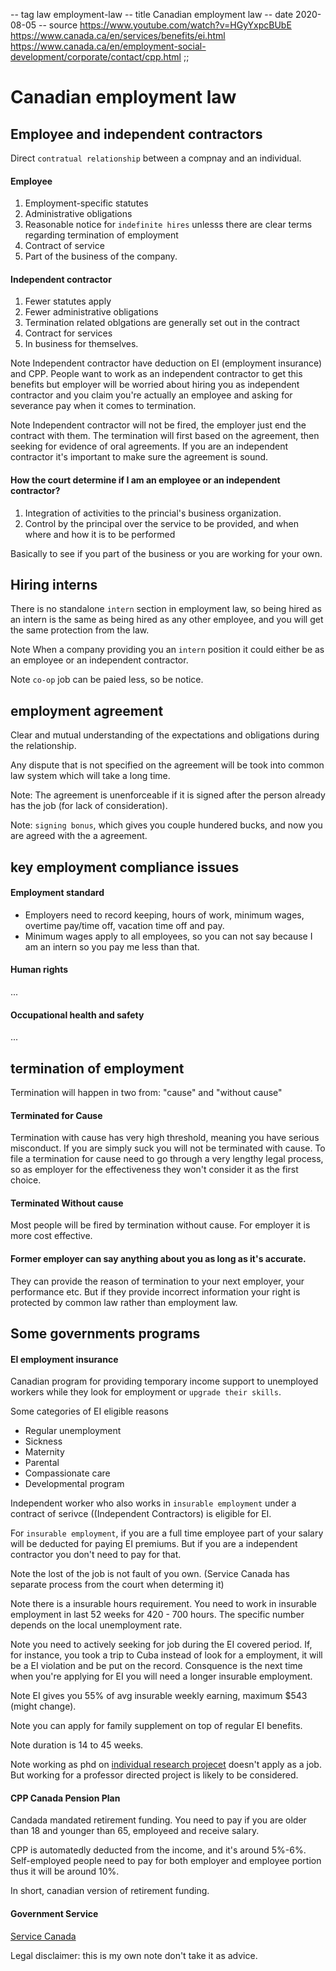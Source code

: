 -- tag law employment-law
-- title Canadian employment law
-- date 2020-08-05
-- source https://www.youtube.com/watch?v=HGyYxpcBUbE
          https://www.canada.ca/en/services/benefits/ei.html
          https://www.canada.ca/en/employment-social-development/corporate/contact/cpp.html
;;
# Canadian employment law

## Employee and independent contractors
Direct `contratual relationship` between a compnay and an individual.

#### Employee
1. Employment-specific statutes
2. Administrative obligations
3. Reasonable notice for `indefinite hires` unlesss there are clear terms regarding termination of employment
4. Contract of service
5. Part of the business of the company.

#### Independent contractor
1. Fewer statutes apply
2. Fewer administrative obligations
3. Termination related oblgations are generally set out in the contract
4. Contract for services
5. In business for themselves.

Note Independent contractor have deduction on EI (employment insurance) and CPP. People want to work as an independent contractor to get this benefits but employer will be worried about hiring you as independent contractor and you claim you're actually an employee and asking for severance pay when it comes to termination.

Note Independent contractor will not be fired, the employer just end the contract with them. The termination will first based on the agreement, then seeking for evidence of oral agreements. If you are an independent contractor it's important to make sure the agreement is sound.

#### How the court determine if I am an employee or an independent contractor?
1. Integration of activities to the princial's business organization.
2. Control by the principal over the service to be provided,
   and when where and how it is to be performed

Basically to see if you part of the business or you are working for your own.

## Hiring interns
There is no standalone `intern` section in employment law, so being hired as an intern is the same as being hired as any other employee, and you will get the same protection from the law.

Note When a company providing you an `intern` position it could either be as an employee or an independent contractor.

Note `co-op` job can be paied less, so be notice.

## employment agreement
Clear and mutual understanding of the expectations and obligations during the relationship.

Any dispute that is not specified on the agreement will be took into common law system which will take a long time.

Note: The agreement is unenforceable if it is signed after the person already has the job (for lack of consideration).

Note: `signing bonus`, which gives you couple hundered bucks, and now you are agreed with the a agreement.

## key employment compliance issues
#### Employment standard
- Employers need to record keeping, hours of work, minimum wages, overtime pay/time off, vacation time off and pay.
- Minimum wages apply to all employees, so you can not say because I am an intern so you pay me less than that.

#### Human rights
...

#### Occupational health and safety
...

## termination of employment
Termination will happen in two from: "cause" and "without cause"

#### Terminated for Cause
Termination with cause has very high threshold, meaning you have serious misconduct. If you are simply suck you will not be terminated with cause. To file a termination for cause need to go through a very lengthy legal process, so as employer for the effectiveness they won't consider it as the first choice.

#### Terminated Without cause
Most people will be fired by termination without cause. For employer it is more cost effective.

#### Former employer can say anything about you as long as it's accurate.
They can provide the reason of termination to your next employer, your performance etc. But if they provide incorrect information your right is protected by common law rather than employment law.

## Some governments programs
#### EI employment insurance
Canadian program for providing temporary income support to unemployed workers while they look for employment or `upgrade their skills`.

Some categories of EI eligible reasons
- Regular unemployment
- Sickness
- Maternity
- Parental
- Compassionate care
- Developmental program

Independent worker who also works in `insurable employment` under a contract of serivce ((Independent Contractors) is eligible for EI.

For `insurable employment`, if you are a full time employee part of your salary will be deducted for paying EI premiums. But if you are a independent contractor you don't need to pay for that.

Note the lost of the job is not fault of you own. (Service Canada has separate process from the court when determing it)

Note there is a insurable hours requirement. You need to work in insurable employment in last 52 weeks for 420 - 700 hours. The specific number depends on the local unemployment rate.

Note you need to actively seeking for job during the EI covered period. If, for instance, you took a trip to Cuba instead of look for a employment, it will be a EI violation and be put on the record. Consquence is the next time when you're applying for EI you will need a longer insurable employment.

Note EI gives you 55% of avg insurable weekly earning, maximum $543 (might change).

Note you can apply for family supplement on top of regular EI benefits.

Note duration is 14 to 45 weeks.

Note working as phd on [individual research projecet](https://www.thestar.com/business/personal_finance/investing/2013/10/01/graduate_student_eligible_for_ei_benefits.html) doesn't apply as a job. But working for a professor directed project is likely to be considered.

#### CPP Canada Pension Plan
Candada mandated retirement funding. You need to pay if you are older than 18 and younger than 65, employeed and receive salary.

CPP is automatedly deducted from the income, and it's around 5%-6%. Self-employed people need to pay for both employer and employee portion thus it will be around 10%.

In short, canadian version of retirement funding.

#### Government Service
[Service Canada](https://www.canada.ca/en/employment-social-development/corporate/portfolio/service-canada.html)

Legal disclaimer: this is my own note don't take it as advice.
